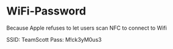# WiFi-Password
Because Apple refuses to let users scan NFC to connect to Wifi



SSID: TeamScott
Pass: M!ck3yM0us3
